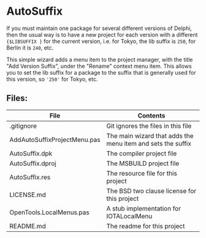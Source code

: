 # AutoSuffix

If you must maintain one package for several different versions of Delphi, then the usual way is
to have a new project for each version with a different `{$LIBSUFFIX }` for the current version, i.e. for 
Tokyo, the lib suffix is `250`, for Berlin it is `240`, etc.

This simple wizard adds a menu item to the project manager, with the title "Add Version Suffix", under
the "Rename" context menu item. This allows you to set the lib suffix for a package to the suffix that
is generally used for this version, so `'250'` for Tokyo, etc.

## Files:

| File | Contents | 
| --- | --- |
| .gitignore | Git ignores the files in this file |
| AddAutoSuffixProjectMenu.pas | The main wizard that adds the menu item and sets the suffix |
| AutoSuffix.dpk | The compiler project file |
| AutoSuffix.dproj | The MSBUILD project file |
| AutoSuffix.res | The resource file for this project |
| LICENSE.md | The BSD two clause license for this project |
| OpenTools.LocalMenus.pas | A stub implementation for IOTALocalMenu |
| README.md | The readme for this project |
